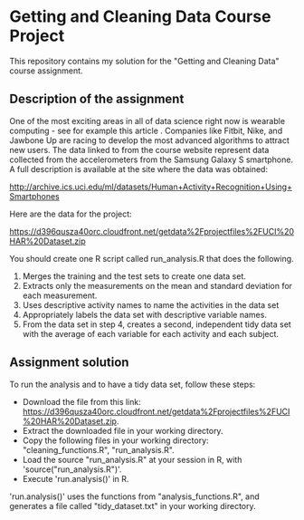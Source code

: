 # Getting and Cleaning Data Course Project
This repository contains my solution for the "Getting and Cleaning Data" course assignment.
## Description of the assignment
One of the most exciting areas in all of data science right now is wearable computing - see for example this article . Companies like Fitbit, Nike, and Jawbone Up are racing to develop the most advanced algorithms to attract new users. The data linked to from the course website represent data collected from the accelerometers from the Samsung Galaxy S smartphone. A full description is available at the site where the data was obtained:

http://archive.ics.uci.edu/ml/datasets/Human+Activity+Recognition+Using+Smartphones

Here are the data for the project:

https://d396qusza40orc.cloudfront.net/getdata%2Fprojectfiles%2FUCI%20HAR%20Dataset.zip

You should create one R script called run_analysis.R that does the following.

1. Merges the training and the test sets to create one data set.
2. Extracts only the measurements on the mean and standard deviation for each measurement.
3. Uses descriptive activity names to name the activities in the data set
4. Appropriately labels the data set with descriptive variable names.
5. From the data set in step 4, creates a second, independent tidy data set with the average of each variable for each activity and each subject.
## Assignment solution
To run the analysis and to have a tidy data set, follow these steps:
- Download the file from this link: https://d396qusza40orc.cloudfront.net/getdata%2Fprojectfiles%2FUCI%20HAR%20Dataset.zip.
- Extract the downloaded file in your working directory.
- Copy the following files in your working directory: "cleaning_functions.R", "run_analysis.R".
- Load the source "run_analysis.R" at your session in R, with 'source("run_analysis.R")'.
- Execute 'run.analysis()' in R.

'run.analysis()' uses the functions from "analysis_functions.R", and generates a file called "tidy_dataset.txt" in your working directory.
